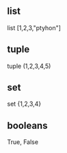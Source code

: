## list
list [1,2,3,"ptyhon"]

## tuple
tuple (1,2,3,4,5)
## set
set {1,2,3,4}
## booleans
True, False


